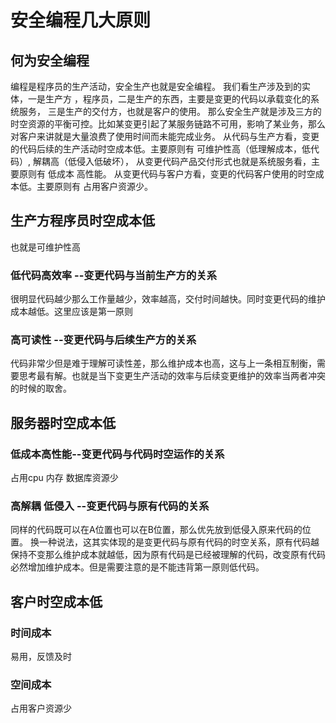 # 安全编程几大原则
## 何为安全编程
编程是程序员的生产活动，安全生产也就是安全编程。
我们看生产涉及到的实体，一是生产方 ，程序员，二是生产的东西，主要是变更的代码以承载变化的系统服务， 三是生产的交付方，也就是客户的使用。
那么安全生产就是涉及三方的时空资源的平衡可控。比如某变更引起了某服务链路不可用，影响了某业务，那么对客户来讲就是大量浪费了使用时间而未能完成业务。
从代码与生产方看，变更的代码后续的生产活动时空成本低。主要原则有 可维护性高（低理解成本，低代码）, 解耦高（低侵入低破坏），
从变更代码产品交付形式也就是系统服务看，主要原则有 低成本 高性能。
从变更代码与客户方看，变更的代码客户使用的时空成本低。主要原则有 占用客户资源少。
## 生产方程序员时空成本低
也就是可维护性高
### 低代码高效率 --变更代码与当前生产方的关系
很明显代码越少那么工作量越少，效率越高，交付时间越快。同时变更代码的维护成本越低。这里应该是第一原则
### 高可读性 --变更代码与后续生产方的关系
代码非常少但是难于理解可读性差，那么维护成本也高，这与上一条相互制衡，需要思考最有解。也就是当下变更生产活动的效率与后续变更维护的效率当两者冲突的时候的取舍。

## 服务器时空成本低
### 低成本高性能--变更代码与代码时空运作的关系
占用cpu 内存 数据库资源少
### 高解耦 低侵入 --变更代码与原有代码的关系
同样的代码既可以在A位置也可以在B位置，那么优先放到低侵入原来代码的位置。
换一种说法，这其实体现的是变更代码与原有代码的时空关系，原有代码越保持不变那么维护成本就越低，因为原有代码是已经被理解的代码，改变原有代码必然增加维护成本。但是需要注意的是不能违背第一原则低代码。
## 客户时空成本低
### 时间成本
易用，反馈及时
### 空间成本
占用客户资源少

